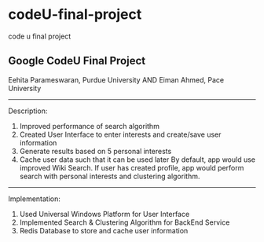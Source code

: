 # codeU-final-project
code u final project

Google CodeU Final Project 
----------------------------------------

Eehita Parameswaran, Purdue University AND
Eiman Ahmed, Pace University

----------------------------------------
Description:
1. Improved performance of search algorithm
2. Created User Interface to enter interests and create/save user information
3. Generate results based on 5 personal interests 
4. Cache user data such that it can be used later
By default, app would use improved Wiki Search. If user has created profile, app would perform search with personal interests and clustering algorithm.
----------------------------------------
Implementation:
1. Used Universal Windows Platform for User Interface
2. Implemented Search & Clustering Algorithm for BackEnd Service
3. Redis Database to store and cache user information
